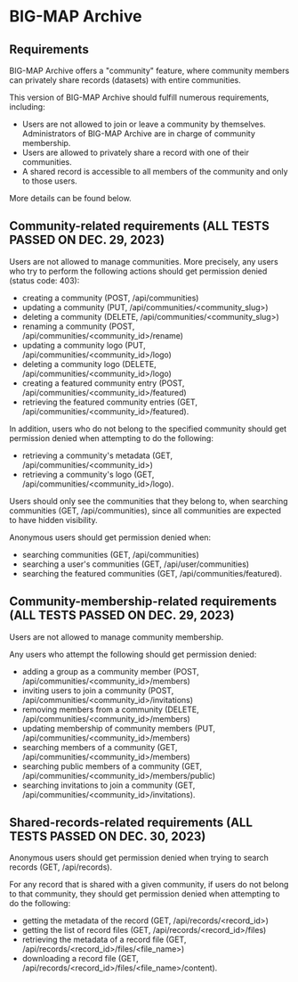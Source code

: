 # BIG-MAP Archive

## Requirements

BIG-MAP Archive offers a "community" feature, 
where community members can privately share records (datasets) with entire communities. 

This version of BIG-MAP Archive should fulfill numerous requirements, including:
- Users are not allowed to join or leave a community by themselves. Administrators of BIG-MAP Archive are in charge of community membership.
- Users are allowed to privately share a record with one of their communities.
- A shared record is accessible to all members of the community and only to those users.

More details can be found below.

## Community-related requirements (ALL TESTS PASSED ON DEC. 29, 2023)

Users are not allowed to manage communities. More precisely, any users who try to perform the following actions should get permission denied (status code: 403): 
- creating a community (POST, /api/communities)
- updating a community (PUT, /api/communities/<community_slug>)
- deleting a community (DELETE, /api/communities/<community_slug>)
- renaming a community (POST, /api/communities/<community_id>/rename)
- updating a community logo (PUT, /api/communities/<community_id>/logo)
- deleting a community logo (DELETE, /api/communities/<community_id>/logo)
- creating a featured community entry (POST, /api/communities/<community_id>/featured)
- retrieving the featured community entries (GET, /api/communities/<community_id>/featured).

In addition, users who do not belong to the specified community should get permission denied when attempting to do the following:
- retrieving a community's metadata (GET, /api/communities/<community_id>)
- retrieving a community's logo (GET, /api/communities/<community_id>/logo).

Users should only see the communities that they belong to, when searching communities (GET, /api/communities), 
since all communities are expected to have hidden visibility.

Anonymous users should get permission denied when:
- searching communities (GET, /api/communities)
- searching a user's communities (GET, /api/user/communities)
- searching the featured communities (GET, /api/communities/featured).
  
## Community-membership-related requirements (ALL TESTS PASSED ON DEC. 29, 2023)

Users are not allowed to manage community membership. 

Any users who attempt the following should get permission denied:
- adding a group as a community member (POST, /api/communities/<community_id>/members)
- inviting users to join a community (POST, /api/communities/<community_id>/invitations)
- removing members from a community (DELETE, /api/communities/<community_id>/members)
- updating membership of community members (PUT, /api/communities/<community_id>/members)
- searching members of a community (GET, /api/communities/<community_id>/members)
- searching public members of a community (GET, /api/communities/<community_id>/members/public)
- searching invitations to join a community (GET, /api/communities/<community_id>/invitations).

## Shared-records-related requirements (ALL TESTS PASSED ON DEC. 30, 2023)

Anonymous users should get permission denied when trying to search records (GET, /api/records).

For any record that is shared with a given community, 
if users do not belong to that community, they should get permission denied when attempting to do the following:
- getting the metadata of the record (GET, /api/records/<record_id>) 
- getting the list of record files (GET, /api/records/<record_id>/files)
- retrieving the metadata of a record file (GET, /api/records/<record_id>/files/<file_name>)
- downloading a record file (GET, /api/records/<record_id>/files/<file_name>/content).